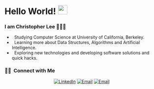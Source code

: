 <h1> Hello World! <img src="https://raw.githubusercontent.com/iampavangandhi/iampavangandhi/master/gifs/Hi.gif" width="30px"></h1>

<h3> I am Christopher Lee 👨🏻‍💻 </h3>

-  &nbsp; Studying Computer Science at University of California, Berkeley.
-  &nbsp; Learning more about Data Structures, Algorithms and Artificial Intelligence.
-  &nbsp; Exploring new technologies and developing software solutions and quick hacks.


<h3> 🤝🏻 &nbsp;Connect with Me </h3>

<p align="center">
<a href="https://www.linkedin.com/in/christopher-lee-0722"><img alt="LinkedIn" src="https://img.shields.io/badge/LinkedIn-Christopher Lee-blue?style=flat-square&logo=linkedin"></a>
<a href="mailto:leechristopher722@berkeley.edu"><img alt="Email" src="https://img.shields.io/badge/Email-leechristopher722@berkeley.edu-blue?style=flat-square&logo=gmail"></a>
<a href="https://www.leechristopher722.github.io"><img alt="Email" src="https://img.shields.io/badge/Blog-ChristopherLee-blue?style=flat-square&logo=gmail"></a>
</p>

